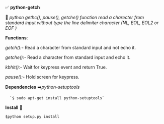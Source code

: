 :white_check_mark: **python-getch**

   :small_blue_diamond: _python gethc(), pause(), getche() function read a charecter from standard input without type the line delimiter character (NL, EOL, EOL2 or EOF )_

**Functions**:

   *getch():-* Read a character from standard input and not echo it. 

   *getche():-* Read a character from standard input and echo it.

   *kbhit():-* Wait for keypress event and return True.

   *pause():-* Hold screen for keypress.


**Dependencies**
   :arrow_right:*python-setuptools*

      `$ sudo apt-get install python-setuptools`

**Install** :100:

 `$python setup.py install`

